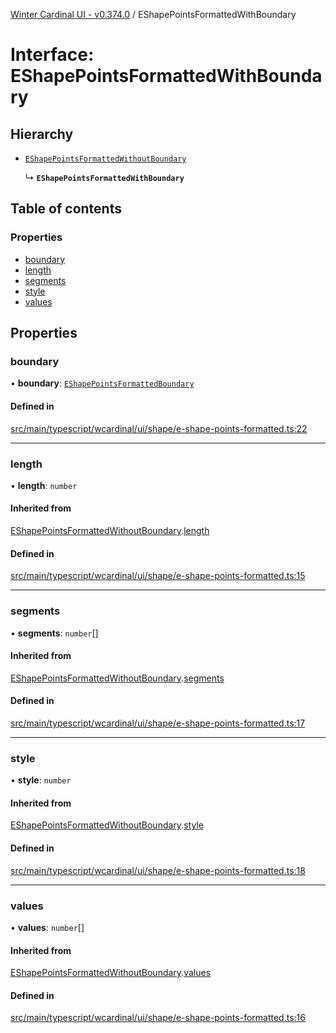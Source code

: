 [Winter Cardinal UI - v0.374.0](../index.md) / EShapePointsFormattedWithBoundary

# Interface: EShapePointsFormattedWithBoundary

## Hierarchy

- [`EShapePointsFormattedWithoutBoundary`](EShapePointsFormattedWithoutBoundary.md)

  ↳ **`EShapePointsFormattedWithBoundary`**

## Table of contents

### Properties

- [boundary](EShapePointsFormattedWithBoundary.md#boundary)
- [length](EShapePointsFormattedWithBoundary.md#length)
- [segments](EShapePointsFormattedWithBoundary.md#segments)
- [style](EShapePointsFormattedWithBoundary.md#style)
- [values](EShapePointsFormattedWithBoundary.md#values)

## Properties

### boundary

• **boundary**: [`EShapePointsFormattedBoundary`](../index.md#eshapepointsformattedboundary)

#### Defined in

[src/main/typescript/wcardinal/ui/shape/e-shape-points-formatted.ts:22](https://github.com/winter-cardinal/winter-cardinal-ui/blob/v0.310.1/src/main/typescript/wcardinal/ui/shape/e-shape-points-formatted.ts#L22)

___

### length

• **length**: `number`

#### Inherited from

[EShapePointsFormattedWithoutBoundary](EShapePointsFormattedWithoutBoundary.md).[length](EShapePointsFormattedWithoutBoundary.md#length)

#### Defined in

[src/main/typescript/wcardinal/ui/shape/e-shape-points-formatted.ts:15](https://github.com/winter-cardinal/winter-cardinal-ui/blob/v0.310.1/src/main/typescript/wcardinal/ui/shape/e-shape-points-formatted.ts#L15)

___

### segments

• **segments**: `number`[]

#### Inherited from

[EShapePointsFormattedWithoutBoundary](EShapePointsFormattedWithoutBoundary.md).[segments](EShapePointsFormattedWithoutBoundary.md#segments)

#### Defined in

[src/main/typescript/wcardinal/ui/shape/e-shape-points-formatted.ts:17](https://github.com/winter-cardinal/winter-cardinal-ui/blob/v0.310.1/src/main/typescript/wcardinal/ui/shape/e-shape-points-formatted.ts#L17)

___

### style

• **style**: `number`

#### Inherited from

[EShapePointsFormattedWithoutBoundary](EShapePointsFormattedWithoutBoundary.md).[style](EShapePointsFormattedWithoutBoundary.md#style)

#### Defined in

[src/main/typescript/wcardinal/ui/shape/e-shape-points-formatted.ts:18](https://github.com/winter-cardinal/winter-cardinal-ui/blob/v0.310.1/src/main/typescript/wcardinal/ui/shape/e-shape-points-formatted.ts#L18)

___

### values

• **values**: `number`[]

#### Inherited from

[EShapePointsFormattedWithoutBoundary](EShapePointsFormattedWithoutBoundary.md).[values](EShapePointsFormattedWithoutBoundary.md#values)

#### Defined in

[src/main/typescript/wcardinal/ui/shape/e-shape-points-formatted.ts:16](https://github.com/winter-cardinal/winter-cardinal-ui/blob/v0.310.1/src/main/typescript/wcardinal/ui/shape/e-shape-points-formatted.ts#L16)
